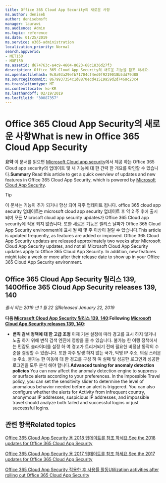 ```yaml
---
title: Office 365 Cloud App Security의 새로운 사항
ms.author: deniseb
author: denisebmsft
manager: laurawi
ms.audience: Admin
ms.topic: reference
ms.date: 01/25/2019
ms.service: o365-administration
localization_priority: Normal
search.appverid:
- MET150
- MOE150
ms.assetid: d674763c-a4c9-4604-8623-68c1836d27f3
description: Office 365 Cloud App Security의 새로운 기능을 참조 하세요.
ms.openlocfilehash: 9c0a93a29efb71704cf4ed0f9219018b5dd79d88
ms.sourcegitcommit: 8679937354c1d8870ecd41519a59d2d7468c23c4
ms.translationtype: MT
ms.contentlocale: ko-KR
ms.lasthandoff: 02/19/2019
ms.locfileid: "30087357"
---
```

# <a name="what-is-new-in-office-365-cloud-app-security"></a><span data-ttu-id="999b3-103">Office 365 Cloud App Security의 새로운 사항</span><span class="sxs-lookup"><span data-stu-id="999b3-103">What is new in Office 365 Cloud App Security</span></span>

<span data-ttu-id="999b3-104">**요약** 이 문서를 읽으면 [Microsoft Cloud app security](https://aka.ms/whatiscas)에서 제공 하는 Office 365 Cloud app security의 업데이트 및 새 기능에 대 한 간략 한 개요를 확인할 수 있습니다.</span><span class="sxs-lookup"><span data-stu-id="999b3-104">**Summary** Read this article to get a quick overview of updates and new features in Office 365 Cloud App Security, which is powered by [Microsoft Cloud App Security](https://aka.ms/whatiscas).</span></span>
  
> [!TIP]
> <span data-ttu-id="999b3-p101">이 문서는 기능이 추가 되거나 향상 되어 자주 업데이트 됩니다. office 365 cloud app security 업데이트는 microsoft cloud app security 업데이트 후 약 2 주 후에 출시 되며 모든 Microsoft cloud app security updates가 Office 365 Cloud app security에 적용 되지 않습니다. 또한 새로운 기능은 릴리스 날짜가 Office 365 Cloud App Security environment에 표시 될 때 몇 주 이상이 걸릴 수 있습니다.</span><span class="sxs-lookup"><span data-stu-id="999b3-p101">This article is updated frequently, as features are added or improved. Office 365 Cloud App Security updates are released approximately two weeks after Microsoft Cloud App Security updates, and not all Microsoft Cloud App Security updates apply to Office 365 Cloud App Security. In addition, new features might take a week or more after their release date to show up in your Office 365 Cloud App Security environment.</span></span>

## <a name="office-365-cloud-app-security-releases-139-140"></a><span data-ttu-id="999b3-108">Office 365 Cloud App Security 릴리스 139, 140</span><span class="sxs-lookup"><span data-stu-id="999b3-108">Office 365 Cloud App Security releases 139, 140</span></span>

<span data-ttu-id="999b3-109">*출시 되는 2019 년 1 월 22 일*</span><span class="sxs-lookup"><span data-stu-id="999b3-109">*Released January 22, 2019*</span></span>

<span data-ttu-id="999b3-110">**다음 [Microsoft Cloud App Security 릴리스 139, 140](https://docs.microsoft.com/cloud-app-security/release-notes#cloud-app-security-release-139-140)**:</span><span class="sxs-lookup"><span data-stu-id="999b3-110">**Following [Microsoft Cloud App Security releases 139, 140](https://docs.microsoft.com/cloud-app-security/release-notes#cloud-app-security-release-139-140)**:</span></span>

- <span data-ttu-id="999b3-p102">**변칙 검색 정책에 대 한 고급 조정** 이제 기본 설정에 따라 경고를 표시 하지 않거나 노출 하기 위해 변칙 검색 엔진에 영향을 줄 수 있습니다. 불가능 한 여행 정책에서는 민감도 슬라이더를 설정 하 여 경고가 트리거되기 전에 필요한 비정상 동작의 수준을 결정할 수 있습니다. 또한 자주 발생 하지 않는 국가, 익명 IP 주소, 의심 스러운 ip 주소, 불가능 한 이동에 대 한 경고를 구성 하 여 실패 및 성공한 로그인과 성공한 로그인을 모두 분석 해야 합니다.</span><span class="sxs-lookup"><span data-stu-id="999b3-p102">**Advanced tuning for anomaly detection policies** You can now affect the anomaly detection engine to suppress or surface alerts according to your preferences. In the Impossible Travel policy, you can set the sensitivity slider to determine the level of anomalous behavior needed before an alert is triggered. You can also configure whether the alerts for Activity from infrequent country, anonymous IP addresses, suspicious IP addresses, and impossible travel should analyze both failed and successful logins or just successful logins.</span></span> 

## <a name="related-topics"></a><span data-ttu-id="999b3-114">관련 항목</span><span class="sxs-lookup"><span data-stu-id="999b3-114">Related topics</span></span>

[<span data-ttu-id="999b3-115">Office 365 Cloud App Security 용 2018 업데이트를 참조 하세요.</span><span class="sxs-lookup"><span data-stu-id="999b3-115">See the 2018 updates for Office 365 Cloud App Security</span></span>](new-in-office-365-cas-2018.md)

[<span data-ttu-id="999b3-116">Office 365 Cloud App Security 용 2017 업데이트를 참조 하세요.</span><span class="sxs-lookup"><span data-stu-id="999b3-116">See the 2017 updates for Office 365 Cloud App Security</span></span>](new-in-office-365-cas-2017.md)
    
[<span data-ttu-id="999b3-117">Office 365 Cloud App Security 적용한 후 사용률 활동</span><span class="sxs-lookup"><span data-stu-id="999b3-117">Utilization activities after rolling out Office 365 Cloud App Security</span></span>](utilization-activities-for-ocas.md)